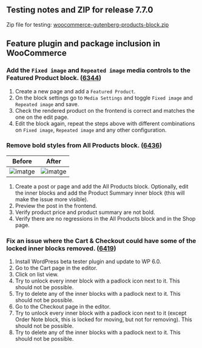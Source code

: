 ## Testing notes and ZIP for release 7.7.0

Zip file for testing: [woocommerce-gutenberg-products-block.zip](https://github.com/woocommerce/woocommerce-blocks/files/8762755/woocommerce-gutenberg-products-block.zip)

## Feature plugin and package inclusion in WooCommerce

### Add the `Fixed image` and `Repeated image` media controls to the Featured Product block. ([6344](https://github.com/woocommerce/woocommerce-blocks/pull/6344))

1. Create a new page and add a `Featured Product`.
2. On the block settings go to `Media Settings` and toggle `Fixed image` and `Repeated image` and save.
3. Check the rendered product on the frontend is correct and matches the one on the edit page.
4. Edit the block again, repeat the steps above with different combinations on `Fixed image`, `Repeated image` and any other configuration.

### Remove bold styles from All Products block. ([6436](https://github.com/woocommerce/woocommerce-blocks/pull/6436))

| Before | After |
| ------ | ----- |
|  ![imatge](https://user-images.githubusercontent.com/3616980/169530618-49b0a06f-a034-4858-a26e-12b5db419715.png) | ![imatge](https://user-images.githubusercontent.com/3616980/169530682-d5e6a5f4-594f-496e-91e3-d0497d3c697f.png) |

1. Create a post or page and add the All Products block. Optionally, edit the inner blocks and add the Product Summary inner block (this will make the issue more visible).
2. Preview the post in the frontend.
3. Verify product price and product summary are not bold.
4. Verify there are no regressions in the All Products block and in the Shop page.

### Fix an issue where the Cart & Checkout could have some of the locked inner blocks removed. ([6419](https://github.com/woocommerce/woocommerce-blocks/pull/6419))

1. Install WordPress beta tester plugin and update to WP 6.0.
2. Go to the Cart page in the editor.
3. Click on list view.
4. Try to unlock every inner block with a padlock icon next to it. This should not be possible.
6. Try to delete any of the inner blocks with a padlock next to it. This should not be possible.
7. Go to the Checkout page in the editor.
8. Try to unlock every inner block with a padlock icon next to it (except Order Note block, this is locked for moving, but not for removing). This should not be possible.
6. Try to delete any of the inner blocks with a padlock next to it. This should not be possible.
